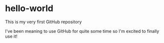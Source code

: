 # hello-world
This is my very first GitHub repository

I've been meaning to use GitHub for quite some time so I'm excited to finally use it!
